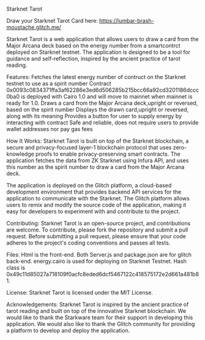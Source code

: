 Starknet Tarot

Draw your Starknet Tarot Card here: https://lumbar-brash-moustache.glitch.me/

Starknet Tarot is a web application that allows users to draw a card from the Major Arcana deck based on the energy number from a smartcontrct deployed on Starknet testnet. The application is designed to be a tool for guidance and self-reflection, inspired by the ancient practice of tarot reading.

Features:
Fetches the latest energy number of contruct on the Starknet testnet to use as a spirit number
Contract 0x0093c0834371ffa3af62286e3ed6d506285b215bcc66a92cd3201186dccc0ba0 is deployed with Cairo 1.0 and will move to mainnet when mainnet is ready for 1.0.
Draws a card from the Major Arcana deck,upright or reversed, based on the spirit number
Displays the drawn card,upright or reversed, along with its meaning
Provides a button for user to supply energy by interacting with contract
Safe and reliable, does not require users to provide wallet addresses nor pay gas fees

How It Works:
Starknet Tarot is built on top of the Starknet blockchain, a secure and privacy-focused layer-1 blockchain protocol that uses zero-knowledge proofs to enable privacy-preserving smart contracts. The application fetches the data from ZK Starknet using Infura API, and uses this number as the spirit number to draw a card from the Major Arcana deck.

The application is deployed on the Glitch platform, a cloud-based development environment that provides backend API services for the application to communicate with the Starknet. The Glitch platform allows users to remix and modify the source code of the application, making it easy for developers to experiment with and contribute to the project.


Contributing:
Starknet Tarot is an open-source project, and contributions are welcome. To contribute, please fork the repository and submit a pull request. Before submitting a pull request, please ensure that your code adheres to the project's coding conventions and passes all tests.

Files:
Html is the front-end. Both Server.js and package.json are for glitch back-end. energy.cairo is used for deploying on Starknet Testnet. Hash class is 0x49c11d85027a718109f0acfc8eded6dcf5467122c418575172e2d661a481b81.

License:
Starknet Tarot is licensed under the MIT License.

Acknowledgements:
Starknet Tarot is inspired by the ancient practice of tarot reading and built on top of the innovative Starknet blockchain. We would like to thank the Starkware team for their support in developing this application. We would also like to thank the Glitch community for providing a platform to develop and deploy the application.
